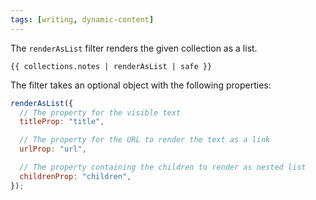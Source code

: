 ```yaml
---
tags: [writing, dynamic-content]
---
```


The `renderAsList` filter renders the given collection as a list.

```njk
{{ collections.notes | renderAsList | safe }}
```

The filter takes an optional object with the following properties:

```js
renderAsList({
  // The property for the visible text
  titleProp: "title",

  // The property for the URL to render the text as a link
  urlProp: "url",

  // The property containing the children to render as nested list
  childrenProp: "children",
});
```
